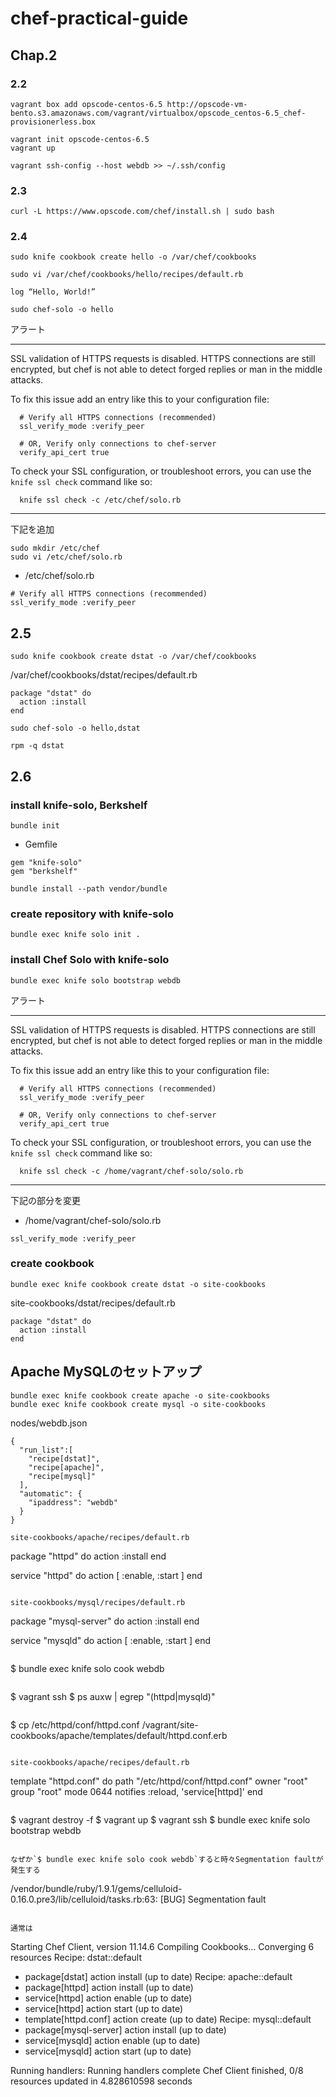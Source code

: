 chef-practical-guide
===================

## Chap.2

### 2.2
```
vagrant box add opscode-centos-6.5 http://opscode-vm-bento.s3.amazonaws.com/vagrant/virtualbox/opscode_centos-6.5_chef-provisionerless.box

vagrant init opscode-centos-6.5
vagrant up

vagrant ssh-config --host webdb >> ~/.ssh/config
```

### 2.3
```
curl -L https://www.opscode.com/chef/install.sh | sudo bash
```

### 2.4
```
sudo knife cookbook create hello -o /var/chef/cookbooks

sudo vi /var/chef/cookbooks/hello/recipes/default.rb

```

```
log “Hello, World!”
```

```
sudo chef-solo -o hello
```

アラート

* * * * * * * * * * * * * * * * * * * * * * * * * * * * * * * * * * * * * * * *
SSL validation of HTTPS requests is disabled. HTTPS connections are still
encrypted, but chef is not able to detect forged replies or man in the middle
attacks.

To fix this issue add an entry like this to your configuration file:

```
  # Verify all HTTPS connections (recommended)
  ssl_verify_mode :verify_peer

  # OR, Verify only connections to chef-server
  verify_api_cert true
```

To check your SSL configuration, or troubleshoot errors, you can use the
`knife ssl check` command like so:

```
  knife ssl check -c /etc/chef/solo.rb
```

* * * * * * * * * * * * * * * * * * * * * * * * * * * * * * * * * * * * * * * *

下記を追加
```
sudo mkdir /etc/chef
sudo vi /etc/chef/solo.rb
```

* /etc/chef/solo.rb
```
# Verify all HTTPS connections (recommended)
ssl_verify_mode :verify_peer
```

## 2.5

```
sudo knife cookbook create dstat -o /var/chef/cookbooks
```

/var/chef/cookbooks/dstat/recipes/default.rb
```
package "dstat" do
  action :install
end
```

```
sudo chef-solo -o hello,dstat
```

```
rpm -q dstat
```


## 2.6
### install knife-solo, Berkshelf
```
bundle init
```

* Gemfile
```
gem "knife-solo"
gem "berkshelf"
```

```
bundle install --path vendor/bundle
```

### create repository with knife-solo
```
bundle exec knife solo init .
```

### install Chef Solo with knife-solo
```
bundle exec knife solo bootstrap webdb
```

アラート

* * * * * * * * * * * * * * * * * * * * * * * * * * * * * * * * * * * * * * * *
SSL validation of HTTPS requests is disabled. HTTPS connections are still
encrypted, but chef is not able to detect forged replies or man in the middle
attacks.

To fix this issue add an entry like this to your configuration file:

```
  # Verify all HTTPS connections (recommended)
  ssl_verify_mode :verify_peer

  # OR, Verify only connections to chef-server
  verify_api_cert true
```

To check your SSL configuration, or troubleshoot errors, you can use the
`knife ssl check` command like so:

```
  knife ssl check -c /home/vagrant/chef-solo/solo.rb
```

* * * * * * * * * * * * * * * * * * * * * * * * * * * * * * * * * * * * * * * *

下記の部分を変更

* /home/vagrant/chef-solo/solo.rb
```
ssl_verify_mode :verify_peer
```

### create cookbook
```
bundle exec knife cookbook create dstat -o site-cookbooks
```

site-cookbooks/dstat/recipes/default.rb
```
package "dstat" do
  action :install
end
```

## Apache MySQLのセットアップ
```
bundle exec knife cookbook create apache -o site-cookbooks
bundle exec knife cookbook create mysql -o site-cookbooks
```

nodes/webdb.json
```
{
  "run_list":[
    "recipe[dstat]",
    "recipe[apache]",
    "recipe[mysql]"
  ],
  "automatic": {
    "ipaddress": "webdb"
  }
}

site-cookbooks/apache/recipes/default.rb
```
package "httpd" do
  action :install
end

service "httpd" do
  action [ :enable, :start ]
end
```

site-cookbooks/mysql/recipes/default.rb
```
package "mysql-server" do
  action :install
end

service "mysqld" do
  action [ :enable, :start ]
end
```

```
$ bundle exec knife solo cook webdb
```

```
$ vagrant ssh
$ ps auxw | egrep "(httpd|mysqld)"
```

```
$ cp /etc/httpd/conf/httpd.conf /vagrant/site-cookbooks/apache/templates/default/httpd.conf.erb
```

site-cookbooks/apache/recipes/default.rb
```
template "httpd.conf" do
  path "/etc/httpd/conf/httpd.conf"
  owner "root"
  group "root"
  mode 0644
  notifies :reload, 'service[httpd]'
end
```

```
$ vagrant destroy -f
$ vagrant up
$ vagrant ssh
$ bundle exec knife solo bootstrap webdb
```

なぜか`$ bundle exec knife solo cook webdb`すると時々Segmentation faultが発生する
```
/vendor/bundle/ruby/1.9.1/gems/celluloid-0.16.0.pre3/lib/celluloid/tasks.rb:63: [BUG] Segmentation fault
```

通常は
```
Starting Chef Client, version 11.14.6
Compiling Cookbooks...
Converging 6 resources
Recipe: dstat::default
  * package[dstat] action install (up to date)
Recipe: apache::default
  * package[httpd] action install (up to date)
  * service[httpd] action enable (up to date)
  * service[httpd] action start (up to date)
  * template[httpd.conf] action create (up to date)
Recipe: mysql::default
  * package[mysql-server] action install (up to date)
  * service[mysqld] action enable (up to date)
  * service[mysqld] action start (up to date)

Running handlers:
Running handlers complete
Chef Client finished, 0/8 resources updated in 4.828610598 seconds
```